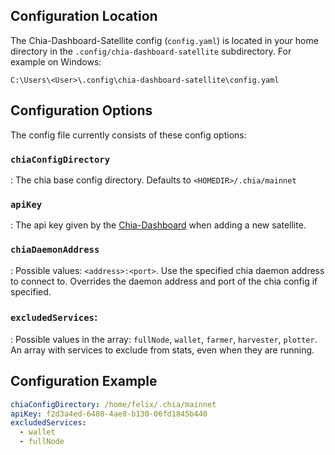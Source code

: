 ## Configuration Location

The Chia-Dashboard-Satellite config (`config.yaml`) is located in your home directory in the `.config/chia-dashboard-satellite` subdirectory. For example on Windows:

    C:\Users\<User>\.config\chia-dashboard-satellite\config.yaml

## Configuration Options

The config file currently consists of these config options:

### `chiaConfigDirectory`
: The chia base config directory. Defaults to `<HOMEDIR>/.chia/mainnet`

### `apiKey`
: The api key given by the [Chia-Dashboard](https://dashboard.chia.foxypool.io) when adding a new satellite.

### `chiaDaemonAddress`
: Possible values: `<address>:<port>`. Use the specified chia daemon address to connect to. Overrides the daemon address and port of the chia config if specified.

### `excludedServices`:
: Possible values in the array: `fullNode`, `wallet`, `farmer`, `harvester`, `plotter`. An array with services to exclude from stats, even when they are running.


## Configuration Example

```yaml
chiaConfigDirectory: /home/felix/.chia/mainnet
apiKey: f2d3a4ed-6480-4ae8-b130-06fd1845b440
excludedServices:
  - wallet
  - fullNode
```
